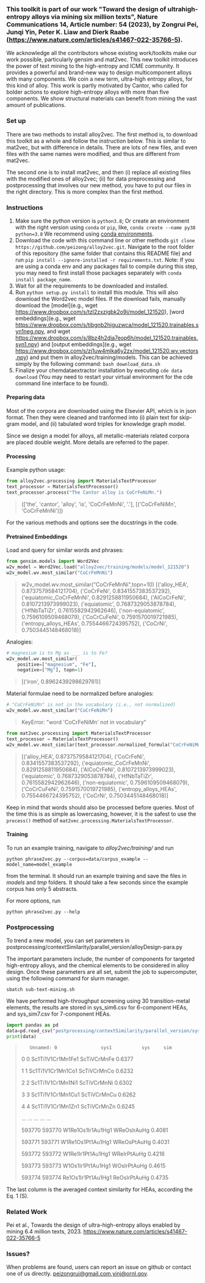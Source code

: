 ### This toolkit is part of our work "Toward the design of ultrahigh-entropy alloys via mining six million texts", Nature Communications 14, Article number: 54 (2023), by Zongrui Pei, Junqi Yin, Peter K. Liaw and Dierk Raabe (https://www.nature.com/articles/s41467-022-35766-5).

We acknowledge all the contributors whose existing work/toolkits make our work possible, particularly gensim and mat2vec. This new toolkit introduces the power of text mining to the high-entropy and ICME community. It provides a powerful and brand-new way to design multicomponent alloys with many components. We coin a new term, ultra-high entropy alloys, for this kind of alloy. This work is partly motivated by Cantor, who called for bolder actions to explore high-entropy alloys with more than five components. We show structural materials can benefit from mining the vast amount of publications.

### Set up
There are two methods to install alloy2vec. The first method is, to download this toolkit as a whole and follow the instruction below. This is similar to mat2vec, but with difference in details. There are lots of new files, and even files with the same names were modified, and thus are different from mat2vec.

The second one is to install mat2vec, and then (i) replace all existing files with the modified ones of alloy2vec; (ii) for data preprocessing and postprocessing that involves our new method, you have to put our files in the right directory. This is more complex than the first method.

### Instructions
1. Make sure the python version is `python3.8`; Or create an environment with the right version using `conda` or `pip`, like, `conda create --name py38 python=3.8` 
We recommend using [conda environments](https://docs.conda.io/projects/conda/en/latest/user-guide/tasks/manage-environments.html).
1. Download the code with this command line or other methods `git clone https://github.com/peizong/alloy2vec.git`. Navigate to the root folder of this repository (the same folder that contains this README file)
and run `pip install --ignore-installed -r requirements.txt`. Note: If you are using a conda env and any packages fail to compile during this step, you may need to first install those packages separately with `conda install package_name`. 
1. Wait for all the requirements to be downloaded and installed.
1. Run `python setup.py install` to install this module. This will also download the Word2vec model files.
If the download fails, manually download the [model](e.g., wget https://www.dropbox.com/s/tzl2zxzigbk2o9i/model_121520), 
[word embeddings](e.g., wget https://www.dropbox.com/s/tibgnb2higuzwca/model_121520.trainables.syn1neg.npy, and wget https://www.dropbox.com/s/8bz4h2dia7eop6h/model_121520.trainables.syn1.npy) and 
[output embeddings](e.g., wget https://www.dropbox.com/s/zj1uw4mlka6y2zx/model_121520.wv.vectors.npy) and put them in alloy2vec/training/models. This can be achieved simply by the following command:
`bash download_data.sh`
1. Finalize your chemdataextractor installation by executing ``cde data download`` (You may need to restart your virtual environment for the cde command line interface to be found).

#### Preparing data
Most of the corpora are downloaded using the Elsevier API, which is in json format. Then they were cleaned and tranformed into (i) plain text for skip-gram model, and (ii) tabulated word triples for knowledge graph model.

Since we design a model for alloys, all metallic-materials related corpora are placed double weight. More details are referred to the paper.

#### Processing

Example python usage:

```python
from alloy2vec.processing import MaterialsTextProcessor
text_processor = MaterialsTextProcessor()
text_processor.process("The Cantor alloy is CoCrFeNiMn.")
```
> (['the', 'cantor', 'alloy', 'is', 'CoCrFeMnNi', '.'], [('CoCrFeNiMn', 'CoCrFeMnNi')])

For the various methods and options see the docstrings in the code.

#### Pretrained Embeddings

Load and query for similar words and phrases:
```python
from gensim.models import Word2Vec
w2v_model = Word2Vec.load("alloy2vec/training/models/model_121520")
w2v_model.wv.most_similar("CoCrFeMnNi")
```
> w2v_model.wv.most_similar("CoCrFeMnNi",topn=10)
[('alloy_HEA', 0.8737579584121704), ('CoCrFeNi', 0.8341557383537292), ('equiatomic_CoCrFeMnNi', 0.8291258811950684), ('AlCoCrFeNi', 0.8107213973999023), ('equiatomic', 0.7687329053878784), ('HfNbTaTiZr', 0.7615582942962646), ('non-equiatomic', 0.7596109509468079), ('CoCrCuFeNi', 0.7591570019721985), ('entropy_alloys_HEAs', 0.7554466724395752), ('CoCrNi', 0.7503445148468018)]


Analogies:
```python
# magnesium is to Mg as ___ is to Fe? 
w2v_model.wv.most_similar(
    positive=["magnesium", "Fe"], 
    negative=["Mg"], topn=1)
```
> [('iron', 0.8962439298629761)]

Material formulae need to be normalized before analogies:
```python
# "CoCrFeNiMn" is not in the vocabulary (i.e., not normalized)
w2v_model.wv.most_similar("CoCrFeNiMn")
```
> KeyError: "word 'CoCrFeNiMn' not in vocabulary"
```python
from mat2vec.processing import MaterialsTextProcessor
text_processor = MaterialsTextProcessor()
w2v_model.wv.most_similar(text_processor.normalized_formula("CoCrFeNiMn"))
```
> [('alloy_HEA', 0.8737579584121704), ('CoCrFeNi', 0.8341557383537292), ('equiatomic_CoCrFeMnNi', 0.8291258811950684), ('AlCoCrFeNi', 0.8107213973999023), ('equiatomic', 0.7687329053878784), ('HfNbTaTiZr', 0.7615582942962646), ('non-equiatomic', 0.7596109509468079), ('CoCrCuFeNi', 0.7591570019721985), ('entropy_alloys_HEAs', 0.7554466724395752), ('CoCrNi', 0.7503445148468018)]

Keep in mind that words should also be processed before queries.
Most of the time this is as simple as lowercasing, however, it is the safest
to use the `process()` method of `mat2vec.processing.MaterialsTextProcessor`.

#### Training

To run an example training, navigate to *alloy2vec/training/* and run

```shell
python phrase2vec.py --corpus=data/corpus_example --model_name=model_example
```

from the terminal. It should run an example training and save the files in *models*
and *tmp* folders. It should take a few seconds since the example corpus has only 5 abstracts.

For more options, run

```shell
python phrase2vec.py --help
```

### Postprocessing
To trend a new model, you can set parameters in postprocessing/contextSimilarity/parallel_version/alloyDesign-para.py

The important parameters include, the number of components for targeted high-entropy alloys, and the chemical elements to be considered in alloy design. Once these parameters are all set, submit the job to supercomputer, using the following command for slurm manager.

```shell
sbatch sub-text-mining.sh
```
We have performed high-throughput screening using 30 transition-metal elements, the results are stored in sys_sim6.csv for 6-component HEAs, and sys_sim7.csv for 7-component HEAs.

```python
import pandas as pd
data=pd.read_csv("postprocessing/contextSimilarity/parallel_version/sys_sim6.csv")
print(data)
```
>        Unnamed: 0                sys1           sys     sim
>0                0   Sc1Ti1V1Cr1Mn1Fe1   ScTiVCrMnFe  0.6377
>
>1                1   Sc1Ti1V1Cr1Mn1Co1   ScTiVCrMnCo  0.6232
>
>2                2   Sc1Ti1V1Cr1Mn1Ni1   ScTiVCrMnNi  0.6302
>
>3                3   Sc1Ti1V1Cr1Mn1Cu1   ScTiVCrMnCu  0.6262
>
>4                4   Sc1Ti1V1Cr1Mn1Zn1   ScTiVCrMnZn  0.6245
>
>...            ...                 ...           ...     ...
>
>593770      593770   W1Re1Os1Ir1Au1Hg1   WReOsIrAuHg  0.4081
>
>593771      593771   W1Re1Os1Pt1Au1Hg1   WReOsPtAuHg  0.4031
>
>593772      593772   W1Re1Ir1Pt1Au1Hg1   WReIrPtAuHg  0.4216
>
>593773      593773   W1Os1Ir1Pt1Au1Hg1   WOsIrPtAuHg  0.4615
>
>593774      593774  Re1Os1Ir1Pt1Au1Hg1  ReOsIrPtAuHg  0.4735

The last column is the averaged context similarity for HEAs, according the Eq. 1 (S).

### Related Work
Pei et al., Towards the design of ultra-high-entropy alloys enabled by mining 6.4 million texts, 2023. https://www.nature.com/articles/s41467-022-35766-5

### Issues?

When problems are found, users can report an issue on github or contact one of us directly. 
peizongrui@gmail.com,yinj@ornl.gov.

